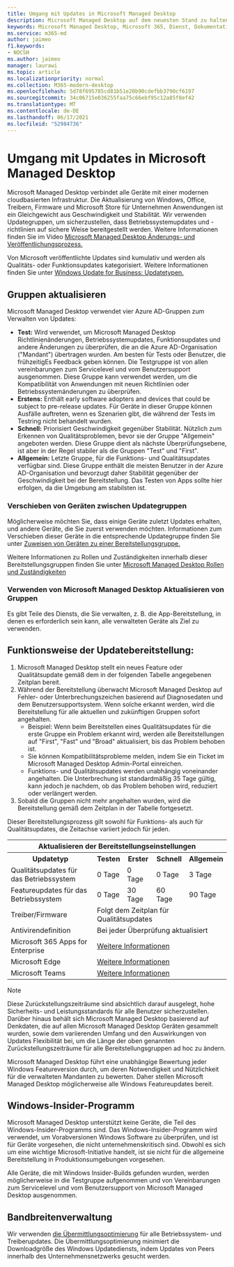 ```yaml
---
title: Umgang mit Updates in Microsoft Managed Desktop
description: Microsoft Managed Desktop auf dem neuesten Stand zu halten, ist ein Gleichgewicht aus Geschwindigkeit und Stabilität.
keywords: Microsoft Managed Desktop, Microsoft 365, Dienst, Dokumentation
ms.service: m365-md
author: jaimeo
f1.keywords:
- NOCSH
ms.author: jaimeo
manager: laurawi
ms.topic: article
ms.localizationpriority: normal
ms.collection: M365-modern-desktop
ms.openlocfilehash: 5d78f695785cd81b51e20b90cdefbb3790cf6197
ms.sourcegitcommit: 34c06715e036255faa75c66ebf95c12a85f8ef42
ms.translationtype: MT
ms.contentlocale: de-DE
ms.lasthandoff: 06/17/2021
ms.locfileid: "52984736"
---
```

# <a name="how-updates-are-handled-in-microsoft-managed-desktop"></a>Umgang mit Updates in Microsoft Managed Desktop


<!--This topic is the target for a "Learn more" link in the Admin Portal (aka.ms/update-rings); do not delete.-->

<!--Update management -->

Microsoft Managed Desktop verbindet alle Geräte mit einer modernen cloudbasierten Infrastruktur. Die Aktualisierung von Windows, Office, Treibern, Firmware und Microsoft Store für Unternehmen Anwendungen ist ein Gleichgewicht aus Geschwindigkeit und Stabilität. Wir verwenden Updategruppen, um sicherzustellen, dass Betriebssystemupdates und -richtlinien auf sichere Weise bereitgestellt werden. Weitere Informationen finden Sie im Video [Microsoft Managed Desktop Änderungs- und Veröffentlichungsprozess.](https://www.microsoft.com/videoplayer/embed/RE4mWqP) 

Von Microsoft veröffentlichte Updates sind kumulativ und werden als Qualitäts- oder Funktionsupdates kategorisiert.
Weitere Informationen finden Sie unter [Windows Update for Business: Updatetypen.](/windows/deployment/update/waas-manage-updates-wufb#update-types) 

## <a name="update-groups"></a>Gruppen aktualisieren


Microsoft Managed Desktop verwendet vier Azure AD-Gruppen zum Verwalten von Updates:

- **Test:** Wird verwendet, um Microsoft Managed Desktop Richtlinienänderungen, Betriebssystemupdates, Funktionsupdates und andere Änderungen zu überprüfen, die an die Azure AD-Organisation ("Mandant") übertragen wurden. Am besten für Tests oder Benutzer, die frühzeitigEs Feedback geben können. Die Testgruppe ist von allen vereinbarungen zum Servicelevel und vom Benutzersupport ausgenommen. Diese Gruppe kann verwendet werden, um die Kompatibilität von Anwendungen mit neuen Richtlinien oder Betriebssystemänderungen zu überprüfen.  
- **Erstens:** Enthält early software adopters and devices that could be subject to pre-release updates. Für Geräte in dieser Gruppe können Ausfälle auftreten, wenn es Szenarien gibt, die während der Tests im Testring nicht behandelt wurden.
- **Schnell:** Priorisiert Geschwindigkeit gegenüber Stabilität. Nützlich zum Erkennen von Qualitätsproblemen, bevor sie der Gruppe "Allgemein" angeboten werden. Diese Gruppe dient als nächste Überprüfungsebene, ist aber in der Regel stabiler als die Gruppen "Test" und "First". 
- **Allgemein:** Letzte Gruppe, für die Funktions- und Qualitätsupdates verfügbar sind. Diese Gruppe enthält die meisten Benutzer in der Azure AD-Organisation und bevorzugt daher Stabilität gegenüber der Geschwindigkeit bei der Bereitstellung. Das Testen von Apps sollte hier erfolgen, da die Umgebung am stabilsten ist.

### <a name="moving-devices-between-update-groups"></a>Verschieben von Geräten zwischen Updategruppen
Möglicherweise möchten Sie, dass einige Geräte zuletzt Updates erhalten, und andere Geräte, die Sie zuerst verwenden möchten. Informationen zum Verschieben dieser Geräte in die entsprechende Updategruppe finden Sie unter [Zuweisen von Geräten zu einer Bereitstellungsgruppe.](../working-with-managed-desktop/assign-deployment-group.md)

Weitere Informationen zu Rollen und Zuständigkeiten innerhalb dieser Bereitstellungsgruppen finden Sie unter [Microsoft Managed Desktop Rollen und Zuständigkeiten](../intro/roles-and-responsibilities.md)

### <a name="using-microsoft-managed-desktop-update-groups"></a>Verwenden von Microsoft Managed Desktop Aktualisieren von Gruppen 
Es gibt Teile des Diensts, die Sie verwalten, z. B. die App-Bereitstellung, in denen es erforderlich sein kann, alle verwalteten Geräte als Ziel zu verwenden.

## <a name="how-update-deployment-works"></a>Funktionsweise der Updatebereitstellung:
1. Microsoft Managed Desktop stellt ein neues Feature oder Qualitätsupdate gemäß dem in der folgenden Tabelle angegebenen Zeitplan bereit.
2. Während der Bereitstellung überwacht Microsoft Managed Desktop auf Fehler- oder Unterbrechungszeichen basierend auf Diagnosedaten und dem Benutzersupportsystem. Wenn solche erkannt werden, wird die Bereitstellung für alle aktuellen und zukünftigen Gruppen sofort angehalten.
    - Beispiel: Wenn beim Bereitstellen eines Qualitätsupdates für die erste Gruppe ein Problem erkannt wird, werden alle Bereitstellungen auf "First", "Fast" und "Broad" aktualisiert, bis das Problem behoben ist.
    - Sie können Kompatibilitätsprobleme melden, indem Sie ein Ticket im Microsoft Managed Desktop Admin-Portal einreichen.
    - Funktions- und Qualitätsupdates werden unabhängig voneinander angehalten. Die Unterbrechung ist standardmäßig 35 Tage gültig, kann jedoch je nachdem, ob das Problem behoben wird, reduziert oder verlängert werden.
3. Sobald die Gruppen nicht mehr angehalten wurden, wird die Bereitstellung gemäß dem Zeitplan in der Tabelle fortgesetzt.

Dieser Bereitstellungsprozess gilt sowohl für Funktions- als auch für Qualitätsupdates, die Zeitachse variiert jedoch für jeden.


<table>
    <tr><th colspan="5">Aktualisieren der Bereitstellungseinstellungen</th></tr>
    <tr><th>Updatetyp</th><th>Testen</th><th>Erster</th><th>Schnell</th><th>Allgemein</th></tr>
    <tr><td>Qualitätsupdates für das Betriebssystem</td><td>0 Tage</td><td>0 Tage</td><td>0 Tage</td><td>3 Tage</td></tr>
    <tr><td>Featureupdates für das Betriebssystem</td><td>0 Tage</td><td>30 Tage</td><td>60 Tage</td><td>90 Tage</td></tr>
    <tr><td>Treiber/Firmware</td><td colspan="4">Folgt dem Zeitplan für Qualitätsupdates</td></tr>
    <tr><td>Antivirendefinition</td><td colspan="4">Bei jeder Überprüfung aktualisiert</td></tr>
    <tr><td>Microsoft 365 Apps for Enterprise</td><td colspan="4"><a href="/microsoft-365/managed-desktop/get-started/m365-apps#updates-to-microsoft-365-apps">Weitere Informationen</a></td></tr>
    <tr><td>Microsoft Edge</td><td colspan="4"><a href="/microsoft-365/managed-desktop/get-started/edge-browser-app#updates-to-microsoft-edge">Weitere Informationen</a></td></tr>
    <tr><td>Microsoft Teams</td><td colspan="4"><a href="/microsoft-365/managed-desktop/get-started/teams#updates">Weitere Informationen</a></td></tr>
</table>

>[!NOTE]
>Diese Zurückstellungszeiträume sind absichtlich darauf ausgelegt, hohe Sicherheits- und Leistungsstandards für alle Benutzer sicherzustellen. Darüber hinaus behält sich Microsoft Managed Desktop basierend auf Denkdaten, die auf allen Microsoft Managed Desktop Geräten gesammelt wurden, sowie dem variierenden Umfang und den Auswirkungen von Updates Flexibilität bei, um die Länge der oben genannten Zurückstellungszeiträume für alle Bereitstellungsgruppen ad hoc zu ändern.
>
>Microsoft Managed Desktop führt eine unabhängige Bewertung jeder Windows Featureversion durch, um deren Notwendigkeit und Nützlichkeit für die verwalteten Mandanten zu bewerten. Daher stellen Microsoft Managed Desktop möglicherweise alle Windows Featureupdates bereit. 

## <a name="windows-insider-program"></a>Windows-Insider-Programm

Microsoft Managed Desktop unterstützt keine Geräte, die Teil des Windows-Insider-Programms sind. Das Windows-Insider-Programm wird verwendet, um Vorabversionen Windows Software zu überprüfen, und ist für Geräte vorgesehen, die nicht unternehmenskritisch sind. Obwohl es sich um eine wichtige Microsoft-Initiative handelt, ist sie nicht für die allgemeine Bereitstellung in Produktionsumgebungen vorgesehen. 

Alle Geräte, die mit Windows Insider-Builds gefunden wurden, werden möglicherweise in die Testgruppe aufgenommen und von Vereinbarungen zum Servicelevel und vom Benutzersupport von Microsoft Managed Desktop ausgenommen.

## <a name="bandwidth-management"></a>Bandbreitenverwaltung

Wir verwenden [die Übermittlungsoptimierung](/windows/deployment/update/waas-delivery-optimization) für alle Betriebssystem- und Treiberupdates. Die Übermittlungsoptimierung minimiert die Downloadgröße des Windows Updatediensts, indem Updates von Peers innerhalb des Unternehmensnetzwerks gesucht werden.